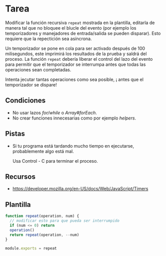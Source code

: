 # Tarea


Modificar la función recursiva `repeat` mostrada en la plantilla, editarla de manera tal que no bloquee el blucle del evento (por ejemplo los temporizadores y manejadores de entrada/salida se pueden disparar).  Esto requiere que la repectición sea asíncrona.

Un temporizador se pone en cola para ser activado después de 100 milisegundos, este imprimirá los resultados de la prueba y saldrá del proceso. La función `repeat` debería liberar el control del lazo del evento para permitir que el temporizador se interrumpa antes que todas las operaciones sean completadas.

Intenta jecutar tantas operaciones como sea posible, ¡ antes que el temporizador se dispare!

## Condiciones

* No usar lazos _for/while_ o _Array#forEach_.
* No crear funciones innecesarias como por ejemplo _helpers_.

## Pistas

* Si tu programa está tardando mucho tiempo en ejecutarse, probablemente algo está mal.

  Usa Control - C para terminar el proceso.

## Recursos

* https://developer.mozilla.org/en-US/docs/Web/JavaScript/Timers

## Plantilla

```js
function repeat(operation, num) {
  // modificar esto para que pueda ser interrumpido
  if (num <= 0) return
  operation()
  return repeat(operation, --num)
}

module.exports = repeat
```
